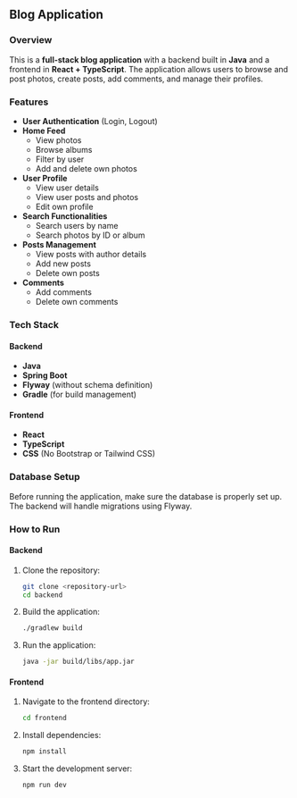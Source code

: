 ## Blog Application

### Overview
This is a **full-stack blog application** with a backend built in **Java** and a frontend in **React + TypeScript**. The application allows users to browse and post photos, create posts, add comments, and manage their profiles.

### Features
- **User Authentication** (Login, Logout)
- **Home Feed**
  - View photos
  - Browse albums
  - Filter by user
  - Add and delete own photos
- **User Profile**
  - View user details
  - View user posts and photos
  - Edit own profile
- **Search Functionalities**
  - Search users by name
  - Search photos by ID or album
- **Posts Management**
  - View posts with author details
  - Add new posts
  - Delete own posts
- **Comments**
  - Add comments
  - Delete own comments

### Tech Stack
#### Backend
- **Java**
- **Spring Boot**
- **Flyway** (without schema definition)
- **Gradle** (for build management)

#### Frontend
- **React**
- **TypeScript**
- **CSS** (No Bootstrap or Tailwind CSS)

### Database Setup
Before running the application, make sure the database is properly set up. The backend will handle migrations using Flyway.

### How to Run
#### Backend
1. Clone the repository:
   ```sh
   git clone <repository-url>
   cd backend
   ```
2. Build the application:
   ```sh
   ./gradlew build
   ```
3. Run the application:
   ```sh
   java -jar build/libs/app.jar
   ```

#### Frontend
1. Navigate to the frontend directory:
   ```sh
   cd frontend
   ```
2. Install dependencies:
   ```sh
   npm install
   ```
3. Start the development server:
   ```sh
   npm run dev
   ```
